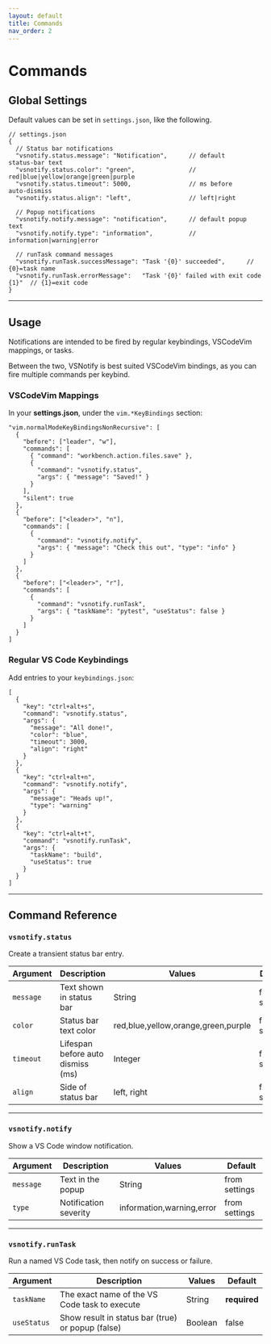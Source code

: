 ```yaml
---
layout: default
title: Commands
nav_order: 2
---
```

# Commands
## Global Settings

Default values can be set in `settings.json`, like the following.

```jsonc
// settings.json
{
  // Status bar notifications
  "vsnotify.status.message": "Notification",      // default status‑bar text
  "vsnotify.status.color": "green",               // red|blue|yellow|orange|green|purple
  "vsnotify.status.timeout": 5000,                // ms before auto‑dismiss
  "vsnotify.status.align": "left",                // left|right
  
  // Popup notifications
  "vsnotify.notify.message": "notification",      // default popup text
  "vsnotify.notify.type": "information",          // information|warning|error
  
  // runTask command messages
  "vsnotify.runTask.successMessage": "Task '{0}' succeeded",      // {0}=task name
  "vsnotify.runTask.errorMessage":   "Task '{0}' failed with exit code {1}"  // {1}=exit code
}
```

---

## Usage

Notifications are intended to be fired by regular keybindings, VSCodeVim mappings, or tasks.

Between the two, VSNotify is best suited VSCodeVim bindings, as you can fire multiple commands per keybind.

### VSCodeVim Mappings

In your **settings.json**, under the `vim.*KeyBindings` section:

```jsonc
"vim.normalModeKeyBindingsNonRecursive": [
  {
    "before": ["leader", "w"],
    "commands": [
      { "command": "workbench.action.files.save" },
      {
        "command": "vsnotify.status",
        "args": { "message": "Saved!" }
      }
    ],
    "silent": true
  },
  {
    "before": ["<leader>", "n"],
    "commands": [
      {
        "command": "vsnotify.notify",
        "args": { "message": "Check this out", "type": "info" }
      }
    ]
  },
  {
    "before": ["<leader>", "r"],
    "commands": [
      {
        "command": "vsnotify.runTask",
        "args": { "taskName": "pytest", "useStatus": false }
      }
    ]
  }
]
```

### Regular VS Code Keybindings

Add entries to your `keybindings.json`:

```jsonc
[
  {
    "key": "ctrl+alt+s",
    "command": "vsnotify.status",
    "args": {
      "message": "All done!",
      "color": "blue",
      "timeout": 3000,
      "align": "right"
    }
  },
  {
    "key": "ctrl+alt+n",
    "command": "vsnotify.notify",
    "args": {
      "message": "Heads up!",
      "type": "warning"
    }
  },
  {
    "key": "ctrl+alt+t",
    "command": "vsnotify.runTask",
    "args": {
      "taskName": "build",
      "useStatus": true
    }
  }
]
```

---

## Command Reference

### `vsnotify.status`

Create a transient status bar entry.

| Argument  | Description                       | Values                              | Default       |
| --------- | --------------------------------- | ----------------------------------- | ------------- |
| `message` | Text shown in status bar          | String                              | from settings |
| `color`   | Status bar text color             | red,blue,yellow,orange,green,purple | from settings |
| `timeout` | Lifespan before auto dismiss (ms) | Integer                             | from settings |
| `align`   | Side of status bar                | left, right                         | from settings |

---

### `vsnotify.notify`

Show a VS Code window notification.

| Argument  | Description           | Values                    | Default       |
| --------- | --------------------- | ------------------------- | ------------- |
| `message` | Text in the popup     | String                    | from settings |
| `type`    | Notification severity | information,warning,error | from settings |

---

### `vsnotify.runTask`

Run a named VS Code task, then notify on success or failure.

| Argument    | Description                                       | Values  | Default      |
| ----------- | ------------------------------------------------- | ------- | ------------ |
| `taskName`  | The exact name of the VS Code task to execute     | String  | **required** |
| `useStatus` | Show result in status bar (true) or popup (false) | Boolean | false        |

